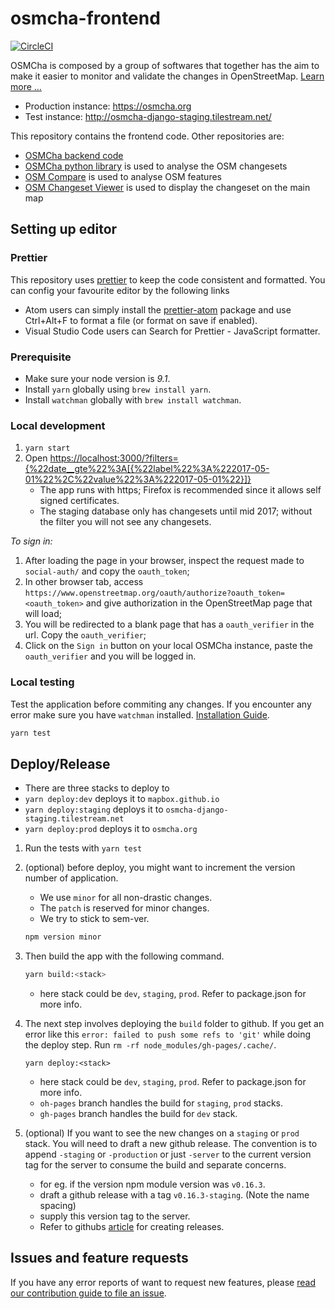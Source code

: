 # osmcha-frontend
[![CircleCI](https://circleci.com/gh/mapbox/osmcha-frontend.svg?style=svg)](https://circleci.com/gh/mapbox/osmcha-frontend)

OSMCha is composed by a group of softwares that together has the aim to make it
easier to monitor and validate the changes in OpenStreetMap. [Learn more …](ABOUT.md)

- Production instance: https://osmcha.org
- Test instance: http://osmcha-django-staging.tilestream.net/

This repository contains the frontend code. Other repositories are:
* [OSMCha backend code](https://github.com/willemarcel/osmcha-django)
* [OSMCha python library](https://github.com/willemarcel/osmcha) is used to analyse the OSM changesets
* [OSM Compare](https://github.com/mapbox/osm-compare) is used to analyse OSM features
* [OSM Changeset Viewer](https://github.com/osmlab/changeset-map) is used to display the changeset on the main map


## Setting up editor

### Prettier
This repository uses [prettier](https://github.com/prettier/prettier) to keep the code consistent and formatted. You can config your favourite editor by the following links
- Atom users can simply install the [prettier-atom](https://atom.io/packages/prettier-atom) package and use Ctrl+Alt+F to format a file (or format on save if enabled).
- Visual Studio Code users can Search for Prettier - JavaScript formatter.

### Prerequisite
- Make sure your node version is *9.1*.
- Install `yarn` globally using `brew install yarn`.
- Install `watchman` globally with `brew install watchman`.

### Local development
1. `yarn start`
1. Open [https://localhost:3000/?filters={%22date__gte%22%3A[{%22label%22%3A%222017-05-01%22%2C%22value%22%3A%222017-05-01%22}]}](https://localhost:3000/?filters={%22date__gte%22%3A[{%22label%22%3A%222017-05-01%22%2C%22value%22%3A%222017-05-01%22}]})
    - The app runs with https; Firefox is recommended since it allows self signed certificates.
    - The staging database only has changesets until mid 2017; without the filter you will not see any changesets.

*To sign in:*

1. After loading the page in your browser, inspect the request made to `social-auth/` and copy the `oauth_token`;
1. In other browser tab, access `https://www.openstreetmap.org/oauth/authorize?oauth_token=<oauth_token>` and give authorization in the OpenStreetMap page that will load;
1. You will be redirected to a blank page that has a `oauth_verifier` in the url. Copy the `oauth_verifier`;
1. Click on the `Sign in` button on your local OSMCha instance, paste the `oauth_verifier` and you will be logged in.

### Local testing
Test the application before commiting any changes. If you encounter any error make sure you have `watchman` installed. [Installation Guide](https://facebook.github.io/watchman/docs/install.html).

```bash
yarn test
```

## Deploy/Release
- There are three stacks to deploy to
- `yarn deploy:dev` deploys it to `mapbox.github.io`
- `yarn deploy:staging` deploys it to `osmcha-django-staging.tilestream.net`
- `yarn deploy:prod` deploys it to `osmcha.org`

1. Run the tests with `yarn test`

2. (optional) before deploy, you might want to increment the version number of application.
    * We use `minor` for all non-drastic changes.
    * The `patch` is reserved for minor changes.
    * We try to stick to sem-ver.
    ```bash
    npm version minor
    ```


3. Then build the app with the following command.
    ```bash
    yarn build:<stack>
    ```
    * here stack could be `dev`, `staging`, `prod`. Refer to package.json for more info.

4. The next step involves deploying the `build` folder to github. If you get an error like this `error: failed to push some refs to 'git'` while doing the deploy step. Run `rm -rf node_modules/gh-pages/.cache/`.
    ```
    yarn deploy:<stack>
    ```
    * here stack could be `dev`, `staging`, `prod`. Refer to package.json for more info.
    * `oh-pages` branch handles the build for `staging`, `prod` stacks.
    * `gh-pages` branch handles the build for `dev` stack.


5. (optional) If you want to see the new changes on a `staging` or `prod` stack. You will need to draft a new github release. The convention is to append `-staging` or `-production` or just `-server` to the current version tag for the server to consume the build and separate concerns.
    * for eg. if the version npm module version was `v0.16.3`.
    * draft a github release with a tag `v0.16.3-staging`. (Note the name spacing)
    * supply this version tag to the server.
    * Refer to githubs [article](https://help.github.com/articles/creating-releases/) for creating releases.


## Issues and feature requests

If you have any error reports of want to request new features, please
[read our contribution guide to file an issue](CONTRIBUTING.md).
